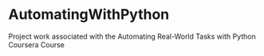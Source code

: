 # AutomatingWithPython
Project work associated with the Automating Real-World Tasks with Python Coursera Course
